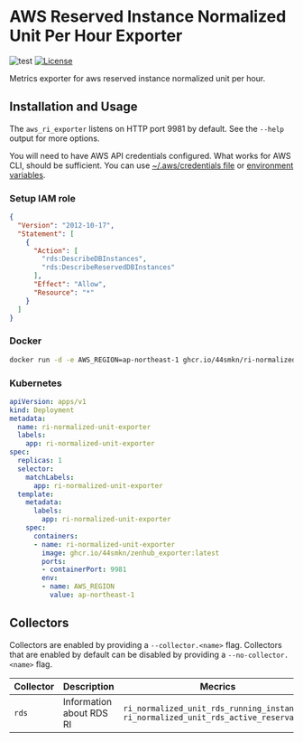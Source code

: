 # AWS Reserved Instance Normalized Unit Per Hour Exporter

![test](https://github.com/44smkn/aws_ri_exporter/actions/workflows/test.yaml/badge.svg)
[![License](https://img.shields.io/badge/License-Apache%202.0-blue.svg)](https://opensource.org/licenses/Apache-2.0)

Metrics exporter for aws reserved instance normalized unit per hour.

## Installation and Usage

The `aws_ri_exporter` listens on HTTP port 9981 by default. See the `--help` output for more options.

You will need to have AWS API credentials configured. What works for AWS CLI, should be sufficient. You can use [~/.aws/credentials file](https://docs.aws.amazon.com/cli/latest/userguide/cli-configure-files.html) or [environment variables](https://docs.aws.amazon.com/cli/latest/userguide/cli-configure-envvars.html#envvars-set).

### Setup IAM role

```json
{
  "Version": "2012-10-17",
  "Statement": [
    {
      "Action": [
        "rds:DescribeDBInstances",
        "rds:DescribeReservedDBInstances"
      ],
      "Effect": "Allow",
      "Resource": "*"
    }
  ]
}
```

### Docker

```sh
docker run -d -e AWS_REGION=ap-northeast-1 ghcr.io/44smkn/ri-normalized-unit-exporter:latest --log.level=debug
```

### Kubernetes

```yaml
apiVersion: apps/v1
kind: Deployment
metadata:
  name: ri-normalized-unit-exporter
  labels:
    app: ri-normalized-unit-exporter
spec:
  replicas: 1
  selector:
    matchLabels:
      app: ri-normalized-unit-exporter
  template:
    metadata:
      labels:
        app: ri-normalized-unit-exporter
    spec:
      containers:
      - name: ri-normalized-unit-exporter
        image: ghcr.io/44smkn/zenhub_exporter:latest
        ports:
        - containerPort: 9981
        env:
        - name: AWS_REGION
          value: ap-northeast-1
```

## Collectors

Collectors are enabled by providing a `--collector.<name>` flag.
Collectors that are enabled by default can be disabled by providing a `--no-collector.<name>` flag.

| Collector | Description              | Mecrics                                                                                 |
| ----------|------------------------- | --------------------------------------------------------------------------------------- |
| `rds`     | Information about RDS RI | `ri_normalized_unit_rds_running_instance`<br>`ri_normalized_unit_rds_active_reservation`|
